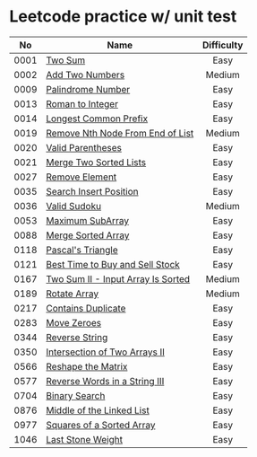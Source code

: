 # Leetcode practice w/ unit test

|  No  | Name                                                                                              | Difficulty |
|:----:|---------------------------------------------------------------------------------------------------|:----------:|
| 0001 | [Two Sum](src/main/java/leetcode/easy/TwoSum.java)                                                |    Easy    |
| 0002 | [Add Two Numbers](src/main/java/leetcode/medium/AddTwoNumbers.java)                               |   Medium   |
| 0009 | [Palindrome Number](src/main/java/leetcode/easy/PalindromeNumber.java)                            |    Easy    |
| 0013 | [Roman to Integer](src/main/java/leetcode/easy/RomanToInteger.java)                               |    Easy    |
| 0014 | [Longest Common Prefix](src/main/java/leetcode/easy/LongestCommonPrefix.java)                     |    Easy    |
| 0019 | [Remove Nth Node From End of List](src/main/java/leetcode/medium/RemoveNthNodeFromEndOfList.java) |   Medium   |
| 0020 | [Valid Parentheses](src/main/java/leetcode/easy/ValidParentheses.java)                            |    Easy    |
| 0021 | [Merge Two Sorted Lists](src/main/java/leetcode/easy/MergeTwoSortedLists.java)                    |    Easy    |
| 0027 | [Remove Element](src/main/java/leetcode/easy/RemoveElement.java)                                  |    Easy    |
| 0035 | [Search Insert Position](src/main/java/leetcode/easy/SearchInsertPosition.java)                   |    Easy    |
| 0036 | [Valid Sudoku](src/main/java/leetcode/medium/ValidSudoku.java)                                    |   Medium   |
| 0053 | [Maximum SubArray](src/main/java/leetcode/easy/MaximumSubArray.java)                              |    Easy    |
| 0088 | [Merge Sorted Array](src/main/java/leetcode/easy/MergeSortedArray.java)                           |    Easy    |
| 0118 | [Pascal's Triangle](src/main/java/leetcode/easy/PascalsTriangle.java)                             |    Easy    |
| 0121 | [Best Time to Buy and Sell Stock](src/main/java/leetcode/easy/BestTimeToBuyAndSellStock.java)     |    Easy    |
| 0167 | [Two Sum II - Input Array Is Sorted](src/main/java/leetcode/medium/TwoSum2.java)                  |   Medium   |
| 0189 | [Rotate Array](src/main/java/leetcode/medium/RotateArray.java)                                    |   Medium   |
| 0217 | [Contains Duplicate](src/main/java/leetcode/easy/ContainsDuplicate.java)                          |    Easy    |
| 0283 | [Move Zeroes](src/main/java/leetcode/easy/MoveZeroes.java)                                        |    Easy    |
| 0344 | [Reverse String](src/main/java/leetcode/easy/ReverseString.java)                                  |    Easy    |
| 0350 | [Intersection of Two Arrays II](src/main/java/leetcode/easy/IntersectionOfTwoArrays2.java)        |    Easy    |
| 0566 | [Reshape the Matrix](src/main/java/leetcode/easy/ReshapeTheMatrix.java)                           |    Easy    |
| 0577 | [Reverse Words in a String III](src/main/java/leetcode/easy/ReverseWordsInAString3.java)          |    Easy    |
| 0704 | [Binary Search](src/main/java/leetcode/easy/BinarySearch.java)                                    |    Easy    |
| 0876 | [Middle of the Linked List](src/main/java/leetcode/easy/MiddleOfTheLinkedList.java)               |    Easy    |
| 0977 | [Squares of a Sorted Array](src/main/java/leetcode/easy/SquaresOfASortedArray.java)               |    Easy    |
| 1046 | [Last Stone Weight](src/main/java/leetcode/easy/LastStoneWeight.java)                             |    Easy    |
